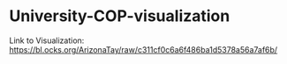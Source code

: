 # University-COP-visualization

Link to Visualization: https://bl.ocks.org/ArizonaTay/raw/c311cf0c6a6f486ba1d5378a56a7af6b/
